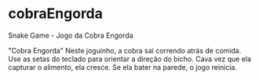 # cobraEngorda
Snake Game - Jogo da Cobra Engorda

"Cobra Engorda"
Neste joguinho, a cobra sai correndo atrás de comida. Use as setas do teclado para orientar a direção do bicho. Cava vez que ela capturar o alimento, ela cresce. Se ela bater na parede, o jogo reinicia.
